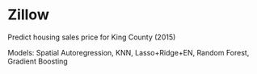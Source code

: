# Zillow
Predict housing sales price for King County (2015)

Models: Spatial Autoregression, KNN, Lasso+Ridge+EN, Random Forest, Gradient Boosting
